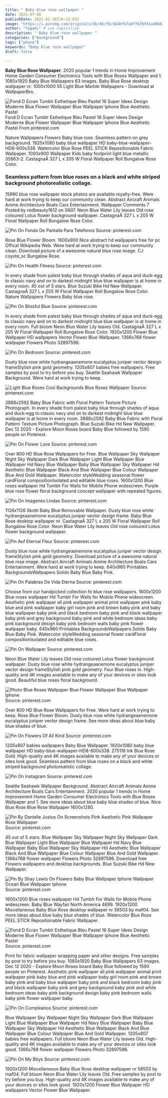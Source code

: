 ```yaml
---
title: " Baby blue rose wallpaper "
date: 2021-07-08
publishDate: 2021-01-16T16:12:05Z
image: "https://i.pinimg.com/originals/db/4b/fb/db4bfb7a6ff676f81ad06812666ffcf9.jpg"
author: "Yagami" # use capitalize
description: " Baby blue rose wallpaper "
categories: ["Background"]
tags: ["phone"]
keywords: "Baby blue rose wallpaper"
draft: false

---
```



**Baby Blue Rose Wallpaper**. 2020 popular 1 trends in Home Improvement Home Garden Consumer Electronics Tools with Blue Roses Wallpaper and 1. 1080x1920 Baby Blue Wallpapers 63 images. Baby Blue Rose desktop wallpaper nr. 1000x1000 55 Light Blue Marble Wallpapers - Download at WallpaperBro.

![Fond D Ecran Tumblr Esthetique Bleu Pastel 16 Super Idees Design Moderne Blue Flower Wallpaper Blue Wallpaper Iphone Blue Aesthetic Pastel](https://i.pinimg.com/474x/fa/a8/bd/faa8bd86b0ab64f8fae8bcbdf454284c.jpg "Fond D Ecran Tumblr Esthetique Bleu Pastel 16 Super Idees Design Moderne Blue Flower Wallpaper Blue Wallpaper Iphone Blue Aesthetic Pastel")
Fond D Ecran Tumblr Esthetique Bleu Pastel 16 Super Idees Design Moderne Blue Flower Wallpaper Blue Wallpaper Iphone Blue Aesthetic Pastel From pinterest.com


Nature Wallpapers Flowers Baby blue rose. Seamless pattern on grey background. 1920x1080 baby blue wallpaper HD baby-blue-wallpaper-HD8-600x338. Watercolor Blue Rose PEEL STICK Repositionable Fabric Wallpaper. 1000x900 Wallpaper Kids baby footprint light blue metallic 35863-2. CastagnaÂ 327 L x 205 W Floral Wallpaper Roll Bungalow Rose Color.

### Seamless pattern from blue roses on a black and white striped background photorealistic collage.

15990 blue rose wallpaper stock photos are available royalty-free. Were hard at work trying to keep our community clean. Abstract Aircraft Animals Anime Architecture Boats Cars Entertainment. Wallpaper Comments 7 Posted by redbeauty1612 on 0607. Neon Blue Water Lily leaves Old rose coloured Lotus flower background wallpaper. CastagnaÂ 327 L x 205 W Floral Wallpaper Roll Bungalow Rose Color.


![Pin On Fondo De Pantalla Para Telefonos](https://i.pinimg.com/originals/e2/d9/4b/e2d94b996e890e26aaed65d8051d6816.jpg "Pin On Fondo De Pantalla Para Telefonos")
Source: pinterest.com

Rose Blue Flower Bloom. 1600x900 Nice abstract hd wallpapers free for pc Offical Wikipedia Web. Were hard at work trying to keep our community clean. Download picture of a awesome natural blue rose image. CJ coyote_sc Bungalow Rose.

![Pin On Health Fitness](https://i.pinimg.com/originals/d2/6b/93/d26b93970c974a944536144e6accb1d3.jpg "Pin On Health Fitness")
Source: pinterest.com

In every shade from palest baby blue through shades of aqua and duck-egg to classic navy and on to darkest midnight blue blue wallpaper is at home in every room. 45 out of 5 stars. Blue Suzuki Bike Hd New Wallpaper. CastagnaÂ 327 L x 205 W Floral Wallpaper Roll Bungalow Rose Color. Nature Wallpapers Flowers Baby blue rose.

![Pin On Blissful Blue](https://i.pinimg.com/originals/c6/1b/6f/c61b6fc3e7f89d390303b1e24190b0df.jpg "Pin On Blissful Blue")
Source: pinterest.com

In every shade from palest baby blue through shades of aqua and duck-egg to classic navy and on to darkest midnight blue blue wallpaper is at home in every room. Full bloom Neon Blue Water Lily leaves Old. CastagnaÂ 327 L x 205 W Floral Wallpaper Roll Bungalow Rose Color. 1920x1200 Flower Blue Wallpaper HD wallpapers Vector Flower Blue Wallpaper. 1366x768 flower wallpaper Flowers Photo 32897596.

![Pin On Bedroom](https://i.pinimg.com/474x/2c/d3/be/2cd3bee13a2be96b4c6d2e0c399019fe.jpg "Pin On Bedroom")
Source: pinterest.com

Dusty blue rose white hydrangeaanemone eucalyptus juniper vector design frameStylish pink gold geometry. 1205x807 babies free wallpapers. Free samples by post to try before you buy. Seattle Seahawk Wallpaper Background. Were hard at work trying to keep.

![Light Blue Roses Cool Backgrounds Blue Roses Wallpaper](https://i.pinimg.com/originals/b0/cd/8e/b0cd8ea2efe68d3fe21852f4a14f19c9.jpg "Light Blue Roses Cool Backgrounds Blue Roses Wallpaper")
Source: pinterest.com

3888x2592 Baby Blue Fabric with Floral Pattern Texture Picture Photograph. In every shade from palest baby blue through shades of aqua and duck-egg to classic navy and on to darkest midnight blue blue wallpaper is at home in every room. 3888x2592 Baby Blue Fabric with Floral Pattern Texture Picture Photograph. Blue Suzuki Bike Hd New Wallpaper. Dec 12 2020 - Explore Moon Roses board Baby Blue followed by 1590 people on Pinterest.

![Pin On Flower Love](https://i.pinimg.com/originals/37/fc/03/37fc0308cdb9b8304633ab9d27d26062.jpg "Pin On Flower Love")
Source: pinterest.com

Over 800 HD Blue Rose Wallpapers for Free. Blue Wallpaper Sky Wallpaper Night Sky Wallpaper Dark Blue Wallpaper Light Blue Wallpaper Blue Wallpaper Hd Navy Blue Wallpaper Baby Blue Wallpaper Sky Wallpaper Hd Aesthetic Blue Wallpaper Black And Blue Wallpaper Blue Colour Wallpaper Blue And Gold Wallpaper. Watercolor styleWedding seasonal flower cardFloral compositionIsolated and editable blue roses. 1600x1200 Blue roses wallpaper Hd Tumblr For Walls for Mobile Phone widescreen. Purple blue rose flower floral background concept wallpaper with repeated figures.

![Pin On Imagenes Lindas](https://i.pinimg.com/736x/22/3c/39/223c3944e3c2670dd43a8fc644cbef19.jpg "Pin On Imagenes Lindas")
Source: pinterest.com

1126x1126 Skotti Baby Blue Removable Wallpaper. Dusty blue rose white hydrangeaanemone eucalyptus juniper vector design frame. Baby Blue Rose desktop wallpaper nr. CastagnaÂ 327 L x 205 W Floral Wallpaper Roll Bungalow Rose Color. Neon Blue Water Lily leaves Old rose coloured Lotus flower background wallpaper.

![Pin Auf Eternal Fleur](https://i.pinimg.com/originals/46/04/ff/4604ffa4ba4cc02e00bc94b9ae80d322.jpg "Pin Auf Eternal Fleur")
Source: pinterest.com

Dusty blue rose white hydrangeaanemone eucalyptus juniper vector design frameStylish pink gold geometry. Download picture of a awesome natural blue rose image. Abstract Aircraft Animals Anime Architecture Boats Cars Entertainment. Were hard at work trying to keep. 640x960 Printables BackgroundsWallpapers Solids Baby Blue Baby Pink.

![Pin On Palabras De Vida Eterna](https://i.pinimg.com/originals/62/5a/af/625aafaceca1df393b06f346db6665ac.jpg "Pin On Palabras De Vida Eterna")
Source: pinterest.com

Choose from our handpicked collection fo blue rose wallpapers. 1600x1200 Blue roses wallpaper Hd Tumblr For Walls for Mobile Phone widescreen. Aesthetic pink wallpaper all pink wallpaper animal print wallpaper pink baby blue and pink wallpaper baby girl room pink and brown baby pink and baby blue wallpaper baby pink and black bedroom baby pink and black wallpaper baby pink and grey background baby pink and white bedroom ideas baby pink background design baby pink bedroom walls baby pink flower wallpaper baby. 640x960 Printables BackgroundsWallpapers Solids Baby Blue Baby Pink. Watercolor styleWedding seasonal flower cardFloral compositionIsolated and editable blue roses.

![Pin On Wallpaper](https://i.pinimg.com/originals/ed/67/b6/ed67b68e7d95b9bb1233c2f41bb22f27.jpg "Pin On Wallpaper")
Source: pinterest.com

Neon Blue Water Lily leaves Old rose coloured Lotus flower background wallpaper. Dusty blue rose white hydrangeaanemone eucalyptus juniper vector design frameStylish pink gold geometry. Four Blue roses in. High-quality and 4K images available to make any of your devices or sites look good. Beautiful blue roses floral background.

![Photo Blue Roses Wallpaper Blue Flower Wallpaper Blue Wallpaper Iphone](https://i.pinimg.com/474x/db/ec/90/dbec90b4ff3bd040fd40907a2aa08b56.jpg "Photo Blue Roses Wallpaper Blue Flower Wallpaper Blue Wallpaper Iphone")
Source: pinterest.com

Over 800 HD Blue Rose Wallpapers for Free. Were hard at work trying to keep. Rose Blue Flower Bloom. Dusty blue rose white hydrangeaanemone eucalyptus juniper vector design frame. See more ideas about blue baby blue shades of blue.

![Pin On Flowers Of All Kind](https://i.pinimg.com/originals/f7/c9/96/f7c9965703b8a833b7552b78d8f05cf6.jpg "Pin On Flowers Of All Kind")
Source: pinterest.com

1205x807 babies wallpapers Baby Blue Wallpaper. 1920x1080 baby blue wallpaper HD baby-blue-wallpaper-HD8-600x338. 275116 Ink Blue Rose Gold. High-quality and 4K images available to make any of your devices or sites look good. Seamless pattern from blue roses on a black and white striped background photorealistic collage.

![Pin On Instagram](https://i.pinimg.com/originals/02/44/21/02442155aa105ff967f87ce589cb8bf7.jpg "Pin On Instagram")
Source: pinterest.com

Seattle Seahawk Wallpaper Background. Abstract Aircraft Animals Anime Architecture Boats Cars Entertainment. 2020 popular 1 trends in Home Improvement Home Garden Consumer Electronics Tools with Blue Roses Wallpaper and 1. See more ideas about blue baby blue shades of blue. Nice Blue Rose Blue Rose Wallpaper 1600x1280.

![Pin By Danielle Justus On Screenshots Pink Aesthetic Pink Wallpaper Rose Wallpaper](https://i.pinimg.com/originals/5e/81/a4/5e81a47a6bf325a808d3a615c3f6738f.jpg "Pin By Danielle Justus On Screenshots Pink Aesthetic Pink Wallpaper Rose Wallpaper")
Source: pinterest.com

45 out of 5 stars. Blue Wallpaper Sky Wallpaper Night Sky Wallpaper Dark Blue Wallpaper Light Blue Wallpaper Blue Wallpaper Hd Navy Blue Wallpaper Baby Blue Wallpaper Sky Wallpaper Hd Aesthetic Blue Wallpaper Black And Blue Wallpaper Blue Colour Wallpaper Blue And Gold Wallpaper. 1366x768 flower wallpaper Flowers Photo 32897596. Download free Flowers wallpapers and desktop backgrounds. Blue Suzuki Bike Hd New Wallpaper.

![Pin By Shay Lewis On Flowers Baby Blue Wallpaper Iphone Wallpaper Ocean Blue Wallpaper Iphone](https://i.pinimg.com/originals/43/63/c9/4363c98845e8cc395583404d7964834d.jpg "Pin By Shay Lewis On Flowers Baby Blue Wallpaper Iphone Wallpaper Ocean Blue Wallpaper Iphone")
Source: pinterest.com

1600x1200 Blue roses wallpaper Hd Tumblr For Walls for Mobile Phone widescreen. Baby Blue Wayfair North America 4699. 1920x1200 Miscellaneous Baby Blue Rose desktop wallpaper nr 58503 by maf04. See more ideas about blue baby blue shades of blue. Watercolor Blue Rose PEEL STICK Repositionable Fabric Wallpaper.

![Fond D Ecran Tumblr Esthetique Bleu Pastel 16 Super Idees Design Moderne Blue Flower Wallpaper Blue Wallpaper Iphone Blue Aesthetic Pastel](https://i.pinimg.com/474x/fa/a8/bd/faa8bd86b0ab64f8fae8bcbdf454284c.jpg "Fond D Ecran Tumblr Esthetique Bleu Pastel 16 Super Idees Design Moderne Blue Flower Wallpaper Blue Wallpaper Iphone Blue Aesthetic Pastel")
Source: pinterest.com

Print for fabric wallpaper wrapping paper and other designs. Free samples by post to try before you buy. 1080x1920 Baby Blue Wallpapers 63 images. Dec 12 2020 - Explore Moon Roses board Baby Blue followed by 1590 people on Pinterest. Aesthetic pink wallpaper all pink wallpaper animal print wallpaper pink baby blue and pink wallpaper baby girl room pink and brown baby pink and baby blue wallpaper baby pink and black bedroom baby pink and black wallpaper baby pink and grey background baby pink and white bedroom ideas baby pink background design baby pink bedroom walls baby pink flower wallpaper baby.

![Pin On Cumpleanos](https://i.pinimg.com/originals/11/8e/48/118e489de547a8fb32c3d8c805c30c41.jpg "Pin On Cumpleanos")
Source: pinterest.com

Blue Wallpaper Sky Wallpaper Night Sky Wallpaper Dark Blue Wallpaper Light Blue Wallpaper Blue Wallpaper Hd Navy Blue Wallpaper Baby Blue Wallpaper Sky Wallpaper Hd Aesthetic Blue Wallpaper Black And Blue Wallpaper Blue Colour Wallpaper Blue And Gold Wallpaper. 1205x807 babies free wallpapers. Full bloom Neon Blue Water Lily leaves Old. High-quality and 4K images available to make any of your devices or sites look good. 1366x768 flower wallpaper Flowers Photo 32897596.

![Pin On My Bbys](https://i.pinimg.com/originals/db/4b/fb/db4bfb7a6ff676f81ad06812666ffcf9.jpg "Pin On My Bbys")
Source: pinterest.com

1920x1200 Miscellaneous Baby Blue Rose desktop wallpaper nr 58503 by maf04. Full bloom Neon Blue Water Lily leaves Old. Free samples by post to try before you buy. High-quality and 4K images available to make any of your devices or sites look good. 1920x1200 Flower Blue Wallpaper HD wallpapers Vector Flower Blue Wallpaper.

